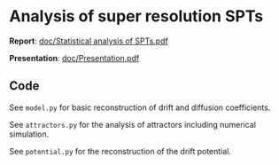 # Analysis of super resolution SPTs

**Report**: [doc/Statistical analysis of SPTs.pdf](doc/Statistical%20analysis%20of%20SPTs.pdf)

**Presentation**: [doc/Presentation.pdf](doc/Presentation.pdf)

## Code

See `model.py` for basic reconstruction of drift and diffusion coefficients.

See `attractors.py` for the analysis of attractors including numerical simulation.

See `potential.py` for the reconstruction of the drift potential.
